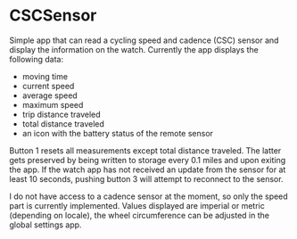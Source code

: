 # CSCSensor

Simple app that can read a cycling speed and cadence (CSC) sensor and display the information on the watch.
Currently the app displays the following data:

- moving time
- current speed
- average speed
- maximum speed
- trip distance traveled
- total distance traveled
- an icon with the battery status of the remote sensor 

Button 1 resets all measurements except total distance traveled. The latter gets preserved by being written to storage every 0.1 miles and upon exiting the app.
If the watch app has not received an update from the sensor for at least 10 seconds, pushing button 3 will attempt to reconnect to the sensor.

I do not have access to a cadence sensor at the moment, so only the speed part is currently implemented. Values displayed are imperial or metric (depending on locale),
the wheel circumference can be adjusted in the global settings app.
